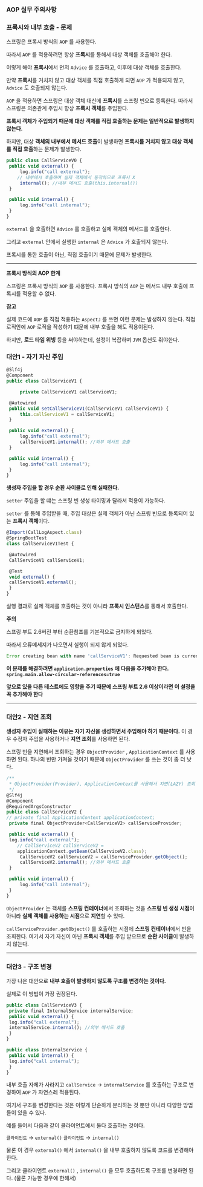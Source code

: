 ### AOP 실무 주의사항

### 프록시와 내부 호출 - 문제

스프링은 프록시 방식의 `AOP` 를 사용한다.

따라서 `AOP` 를 적용하려면 항상 **프록시**를 통해서 대상 객체를 호출해야 한다.

이렇게 해야 **프록시**에서 먼저 `Advice` 를 호출하고, 이후에 대상 객체를 호출한다.

만약 **프록시**를 거치지 않고 대상 객체를 직접 호출하게 되면 `AOP` 가 적용되지 않고,  `Advice` 도 호출되지 않는다.

`AOP` 을 적용하면 스프링은 대상 객체 대신에 **프록시**를 스프링 빈으로 등록한다. 따라서 스프링은 의존관계 주입시 항상 **프록시 객체**를 주입한다.

**프록시 객체가 주입되기 때문에 대상 객체를 직접 호출하는 문제는 일반적으로 발생하지 않는다**. 

하지만, 대상 **객체의 내부에서 메서드 호출**이 발생하면 **프록시를 거치지 않고 대상 객체를 직접 호출**하는 문제가 발생한다.

```jsx
public class CallServiceV0 {
 public void external() {
	 log.info("call external");
	// 내부에서 호출하여 실제 객체에서 동작하므로 프록시 X
	 internal(); //내부 메서드 호출(this.internal())
 }

 public void internal() {
	 log.info("call internal");
 }
}
```


`external` 을 호출하면 `Advice` 를 호출하고  실제 객체의 메서드를 호출한다.

그리고 `external` 안에서 실행한 `internal` 은 `Advice` 가 호출되지 않는다.

프록시를 통한 호출이 아닌, 직접 호출이기 때문에 문제가 발생한다.

---

**프록시 방식의 AOP 한계**

스프링은 프록시 방식의 `AOP` 를 사용한다. 프록시 방식의 `AOP` 는 메서드 내부 호출에 프록시를 적용할 수 없다.

**참고**

실제 코드에 `AOP` 를 직접 적용하는 `AspectJ` 를 쓰면 이런 문제는 발생하지 않는다. 직접 로직안에 `AOP` 로직을 작성하기 떄문에 내부 호출을 해도 적용이된다.

하지만, **로드 타임 위빙** 등을 써야하는데, 설정이 복잡하며 `JVM` 옵션도 줘야한다.

### 대안1 - 자기 자신 주입

```jsx
@Slf4j
@Component
public class CallServiceV1 {

	 private CallServiceV1 callServiceV1;

 @Autowired
 public void setCallServiceV1(CallServiceV1 callServiceV1) {
	 this.callServiceV1 = callServiceV1;
 }

 public void external() {
	 log.info("call external");
	 callServiceV1.internal(); //외부 메서드 호출
 }

 public void internal() {
	 log.info("call internal");
 }
}
```

**생성자 주입을 할 경우 순환 사이클로 인해 실패한다.**

`setter` 주입을 할 떄는 스프링 빈 생성 타이밍과 달라서 적용이 가능하다.

`setter` 를 통해 주입받을 때, 주입 대상은 실제 객체가 아닌 스프링 빈으로 등록되어 있는 **프록시 객체**이다.

```jsx
@Import(CallLogAspect.class)
@SpringBootTest
class CallServiceV1Test {

 @Autowired
 CallServiceV1 callServiceV1;

 @Test
 void external() {
 callServiceV1.external();
 }
}
```

실행 결과로 실제 객체를 호출하는 것이 아니라 **프록시 인스턴스**를 통해서 호출한다.

**주의**

스프링 부트 2.6버전 부터 순환참조를 기본적으로 금지하게 되었다.

따라서 오류메세지가 나오면서 실행이 되지 않게 되었다.

```jsx
Error creating bean with name 'callServiceV1': Requested bean is currently increation: Is there an unresolvable circular reference?
```

**이 문제를 해결하려면 `application.properties` 에 다음을 추가해야 한다.
`spring.main.allow-circular-references=true`**

**앞으로 있을 다른 테스트에도 영향을 주기 때문에 스프링 부트 2.6 이상이라면 이 설정을 꼭 추가해야 한다**

---

### 대안2 - 지연 조회

**생성자 주입이 실패하는 이유는 자기 자신을 생성하면서 주입해야 하기 때문이다.** 이 경우 수정자 주입을 사용하거나 **지연 조회**를 사용하면 된다.

스프링 빈을 지연해서 조회하는 경우 `ObjectProvider` , `ApplicationContext` 를 사용하면 된다. 하나의 빈만 가져올 것이기 때문에 `ObjectProvider` 를 쓰는 것이 좀 더 낫다.

```jsx
/**
 * ObjectProvider(Provider), ApplicationContext를 사용해서 지연(LAZY) 조회
 */
@Slf4j
@Component
@RequiredArgsConstructor
public class CallServiceV2 {
// private final ApplicationContext applicationContext;
 private final ObjectProvider<CallServiceV2> callServiceProvider;

 public void external() {
 log.info("call external");
	// CallServiceV2 callServiceV2 = 
	applicationContext.getBean(CallServiceV2.class);
	 CallServiceV2 callServiceV2 = callServiceProvider.getObject();
	 callServiceV2.internal(); //외부 메서드 호출
 }

 public void internal() {
	 log.info("call internal");
 }
}
```

`ObjectProvider` 는 객체를 **스프링 컨테이너**에서 조회하는 것을 **스프링 빈 생성 시점**이 아니라 **실제 객체를 사용하는 시점**으로 **지연**할 수 있다.

`callServiceProvider.getObject()` 를 호출하는 시점에 **스프링 컨테이너**에서 빈을 조회한다. 여기서 자기 자신이 아닌 **프록시 객체**를 주입 받으므로 **순환 사이클**이 발생하지 않는다.

---

### 대안3 - 구조 변경

가장 나은 대안으로 **내부 호출이 발생하지 않도록 구조를 변경하는 것이다.**

실제로 이 방법이 가장 권장된다.

```jsx
public class CallServiceV3 {
 private final InternalService internalService;
 public void external() {
 log.info("call external");
 internalService.internal(); //외부 메서드 호출
 }
}
```

```jsx
public class InternalService {
 public void internal() {
 log.info("call internal");
 }
}
```


내부 호출 자체가 사라지고 `callService` → `internalService` 를 호출하는 구조로 변경하여 `AOP` 가 자연스레 적용된다.

여기서 구조를 변경한다는 것은 이렇게 단순하게 분리하는 것 뿐만 아니라 다양한 방법들이 있을 수 있다.

예를 들어서 다음과 같이 클라이언트에서 둘다 호출하는 것이다.

`클라이언트` → `external()`
`클라이언트` → `internal()`

물론 이 경우 `external()` 에서 `internal()` 을 내부 호출하지 않도록 코드를 변경해야 한다. 

그리고 클라이언트 `external()` , `internal()` 을 모두 호출하도록 구조를 변경하면 된다. (물론 가능한 경우에 한해서)
